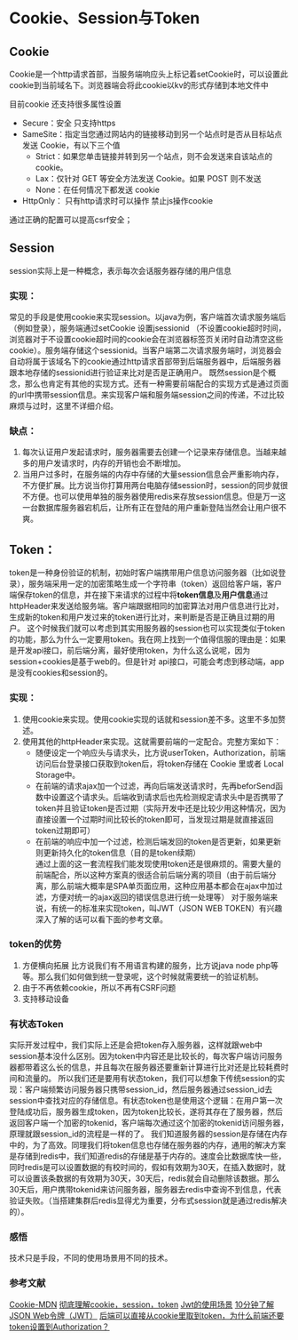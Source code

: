 Cookie、Session与Token
===
## Cookie
Cookie是一个http请求首部，当服务端响应头上标记着setCookie时，可以设置此cookie到当前域名下。浏览器端会将此cookie以kv的形式存储到本地文件中

目前cookie 还支持很多属性设置
* Secure：安全 只支持https
* SameSite：指定当您通过网站内的链接移动到另一个站点时是否从目标站点发送 Cookie，有以下三个值
    * Strict：如果您单击链接并转到另一个站点，则不会发送来自该站点的 cookie。
    * Lax：仅针对 GET 等安全方法发送 Cookie。如果 POST 则不发送
    * None：在任何情况下都发送 cookie
* HttpOnly： 只有http请求时可以操作 禁止js操作cookie

通过正确的配置可以提高csrf安全；

## Session
session实际上是一种概念，表示每次会话服务器存储的用户信息

### 实现：	
常见的手段是使用cookie来实现session。以java为例，客户端首次请求服务端后（例如登录），服务端通过setCookie 设置jsessionid （不设置cookie超时时间，浏览器对于不设置cookie超时间的cookie会在浏览器标签页关闭时自动清空这些cookie）。服务端存储这个sessionid。当客户端第二次请求服务端时，浏览器会自动将属于该域名下的cookie通过http请求首部带到后端服务器中，后端服务器跟本地存储的sessionid进行验证来比对是否是正确用户。
既然session是个概念，那么也肯定有其他的实现方式。还有一种需要前端配合的实现方式是通过页面的url中携带session信息。来实现客户端和服务端session之间的传递，不过比较麻烦与过时，这里不详细介绍。
### 缺点：
1. 每次认证用户发起请求时，服务器需要去创建一个记录来存储信息。当越来越多的用户发请求时，内存的开销也会不断增加。
2. 当用户过多时，在服务端的内存中存储的大量session信息会严重影响内存，不方便扩展。比方说当你打算用两台电脑存储session时，session的同步就很不方便。也可以使用单独的服务器使用redis来存放session信息。但是万一这一台数据库服务器宕机后，让所有正在登陆的用户重新登陆当然会让用户很不爽。

## Token：
token是一种身份验证的机制，初始时客户端携带用户信息访问服务器（比如说登录），服务端采用一定的加密策略生成一个字符串（token）返回给客户端，客户端保存token的信息，并在接下来请求的过程中将**token信息**及**用户信息**通过httpHeader来发送给服务端。客户端跟据相同的加密算法对用户信息进行比对，生成新的token和用户发过来的token进行比对，来判断是否是正确且过期的用户。
这个时候我们就可以考虑到其实用服务器的session也可以实现类似于token的功能，那么为什么一定要用token。我在网上找到一个值得信服的理由是：如果是开发api接口，前后端分离，最好使用token，为什么这么说呢，因为session+cookies是基于web的。但是针对 api接口，可能会考虑到移动端，app是没有cookies和session的。
### 实现：
1.  使用cookie来实现。使用cookie实现的话就和session差不多。这里不多加赘述。
2.  使用其他的httpHeader来实现。这就需要前端的一定配合。完整方案如下：
    * 随便设定一个响应头与请求头，比方说userToken，Authorization，前端访问后台登录接口获取到token后，将token存储在 Cookie 里或者 Local Storage中。
    * 在前端的请求ajax加一个过滤，再向后端发送请求时，先再beforSend函数中设置这个请求头。后端收到请求后也先检测规定请求头中是否携带了token并且验证token是否过期（实际开发中还是比较少用这种情况，因为直接设置一个过期时间比较长的token即可，当发现过期是就直接返回token过期即可）
    * 在前端的响应中加一个过滤，检测后端发回的token是否更新，如果更新则更新持久化的token信息（目的是token续期）    
通过上面的这一套流程我们能发现使用token还是很麻烦的。需要大量的前端配合，所以这种方案真的很适合前后端分离的项目（由于前后端分离，那么前端大概率是SPA单页面应用，这种应用基本都会在ajax中加过滤，方便对统一的ajax返回的错误信息进行统一处理等）
对于服务端来说，有统一的标准来实现token，叫JWT（JSON WEB TOKEN）有兴趣深入了解的话可以看下面的参考文章。


### token的优势
1. 方便横向拓展 比方说我们有不用语言构建的服务，比方说java node php等等。那么我们如何做到统一登录呢，这个时候就需要统一的验证机制。
2. 由于不再依赖cookie，所以不再有CSRF问题
3. 支持移动设备

### 有状态Token
实际开发过程中，我们实际上还是会把token存入服务器，这样就跟web中session基本没什么区别。因为token中内容还是比较长的，每次客户端访问服务器都带着这么长的信息，并且每次在服务器还要重新计算进行比对还是比较耗费时间和流量的。
所以我们还是要用有状态token，我们可以想象下传统session的实现：客户端频繁访问服务器只携带session_id，然后服务器通过session_id去session中查找对应的存储信息。有状态token也是使用这个逻辑：在用户第一次登陆成功后，服务器生成token，因为token比较长，遂将其存在了服务器，然后返回客户端一个加密的tokenid，客户端每次通过这个加密的tokenid访问服务器，原理就跟session_id的流程是一样的了。
我们知道服务器的session是存储在内存中的，为了高效。同理我们将token信息也存储在服务器的内存，通用的解决方案是存储到redis中，我们知道redis的存储是基于内存的。速度会比数据库快一些，同时redis是可以设置数据的有校时间的，假如有效期为30天，在插入数据时，就可以设置该条数据的有效期为30天，30天后，redis就会自动删除该数据。那么30天后，用户携带tokenid来访问服务器，服务器去redis中查询不到信息，代表验证失败。（当搭建集群后redis显得尤为重要，分布式session就是通过redis解决的）。


### 感悟
技术只是手段，不同的使用场景用不同的技术。

### 参考文献
[Cookie-MDN](https://developer.mozilla.org/zh-CN/docs/Web/HTTP/Headers/Cookie)
[彻底理解cookie，session，token](https://zhuanlan.zhihu.com/p/63061864)
[Jwt的使用场景](https://blog.csdn.net/wzmde007/article/details/94409848)
[10分钟了解JSON Web令牌（JWT）](https://baijiahao.baidu.com/s?id=1608021814182894637&wfr=spider&for=pc)
[后端可以直接从cookie里取到token，为什么前端还要token设置到Authorization？](https://www.zhihu.com/question/558219586/answer/2710675882)